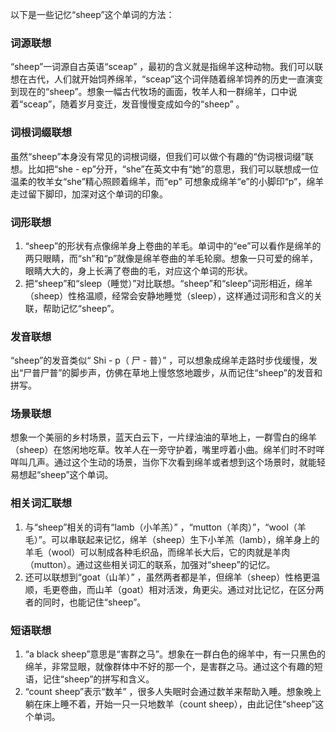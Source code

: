 以下是一些记忆“sheep”这个单词的方法：

### 词源联想
“sheep”一词源自古英语“sceap” ，最初的含义就是指绵羊这种动物。我们可以联想在古代，人们就开始饲养绵羊，“sceap”这个词伴随着绵羊饲养的历史一直演变到现在的“sheep”。想象一幅古代牧场的画面，牧羊人和一群绵羊，口中说着“sceap”，随着岁月变迁，发音慢慢变成如今的“sheep” 。

### 词根词缀联想
虽然“sheep”本身没有常见的词根词缀，但我们可以做个有趣的“伪词根词缀”联想。比如把“she - ep”分开，“she”在英文中有“她”的意思，我们可以联想成一位温柔的牧羊女“she”精心照顾着绵羊，而“ep” 可想象成绵羊“e”的小脚印“p”，绵羊走过留下脚印，加深对这个单词的印象。

### 词形联想
1. “sheep”的形状有点像绵羊身上卷曲的羊毛。单词中的“ee”可以看作是绵羊的两只眼睛，而“sh”和“p”就像是绵羊卷曲的羊毛轮廓。想象一只可爱的绵羊，眼睛大大的，身上长满了卷曲的毛，对应这个单词的形状。
2. 把“sheep”和“sleep（睡觉）”对比联想。“sheep”和“sleep”词形相近，绵羊（sheep）性格温顺，经常会安静地睡觉（sleep），这样通过词形和含义的关联，帮助记忆“sheep”。

### 发音联想
“sheep”的发音类似“ Shi - p（ 尸 - 普）” ，可以想象成绵羊走路时步伐缓慢，发出“尸普尸普”的脚步声，仿佛在草地上慢悠悠地踱步，从而记住“sheep”的发音和拼写。

### 场景联想
想象一个美丽的乡村场景，蓝天白云下，一片绿油油的草地上，一群雪白的绵羊（sheep）在悠闲地吃草。牧羊人在一旁守护着，嘴里哼着小曲。绵羊们时不时咩咩叫几声。通过这个生动的场景，当你下次看到绵羊或者想到这个场景时，就能轻易想起“sheep”这个单词。

### 相关词汇联想
1. 与“sheep”相关的词有“lamb（小羊羔）” ，“mutton（羊肉）”，“wool（羊毛）”。可以串联起来记忆，绵羊（sheep）生下小羊羔（lamb），绵羊身上的羊毛（wool）可以制成各种毛织品，而绵羊长大后，它的肉就是羊肉（mutton）。通过这些相关词汇的联系，加强对“sheep”的记忆。
2. 还可以联想到“goat（山羊）” ，虽然两者都是羊，但绵羊（sheep）性格更温顺，毛更卷曲，而山羊（goat）相对活泼，角更尖。通过对比记忆，在区分两者的同时，也能记住“sheep”。

### 短语联想
1. “a black sheep”意思是“害群之马”。想象在一群白色的绵羊中，有一只黑色的绵羊，非常显眼，就像群体中不好的那一个，是害群之马。通过这个有趣的短语，记住“sheep”的拼写和含义。
2. “count sheep”表示“数羊” ，很多人失眠时会通过数羊来帮助入睡。想象晚上躺在床上睡不着，开始一只一只地数羊（count sheep），由此记住“sheep”这个单词。 